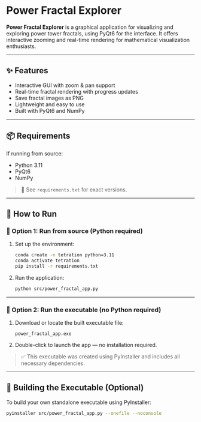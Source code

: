 # Power Fractal Explorer

**Power Fractal Explorer** is a graphical application for visualizing and exploring power tower fractals, using PyQt6 for the interface. It offers interactive zooming and real-time rendering for mathematical visualization enthusiasts.

---

## ✨ Features

- Interactive GUI with zoom & pan support  
- Real-time fractal rendering with progress updates  
- Save fractal images as PNG  
- Lightweight and easy to use  
- Built with PyQt6 and NumPy

---

## 📦 Requirements

If running from source:

- Python 3.11  
- PyQt6  
- NumPy  

> 📄 See `requirements.txt` for exact versions.

---

## 🚀 How to Run

### 🔧 Option 1: Run from source (Python required)

1. Set up the environment:

    ```bash
    conda create -n tetration python=3.11
    conda activate tetration
    pip install -r requirements.txt
    ```

2. Run the application:

    ```bash
    python src/power_fractal_app.py
    ```

---

### 🧊 Option 2: Run the executable (no Python required)

1. Download or locate the built executable file:

    ```
    power_fractal_app.exe
    ```

2. Double-click to launch the app — no installation required.

> ✅ This executable was created using PyInstaller and includes all necessary dependencies.

---

## 🔧 Building the Executable (Optional)

To build your own standalone executable using PyInstaller:

```bash
pyinstaller src/power_fractal_app.py --onefile --noconsole